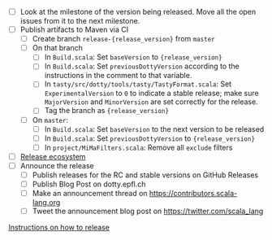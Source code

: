 - [ ] Look at the milestone of the version being released. Move all the open issues from it to the next milestone.
- [ ] Publish artifacts to Maven via CI
  - [ ] Create branch `release-{release_version}` from `master`
  - [ ] On that branch
    - [ ] In `Build.scala`: Set `baseVersion` to `{release_version}`
    - [ ] In `Build.scala`: Set `previousDottyVersion` according to the instructions in the comment to that variable.
    - [ ] In `tasty/src/dotty/tools/tasty/TastyFormat.scala`: Set `ExperimentalVersion` to `0` to indicate a stable release; make sure `MajorVersion` and `MinorVersion` are set correctly for the release.
    - [ ] Tag the branch as `{release_version}`
  - [ ] On `master`:
    - [ ] In `Build.scala`: Set `baseVersion` to the next version to be released
    - [ ] In `Build.scala`: Set `previousDottyVersion` to `{release_version}`
    - [ ] In `project/MiMaFilters.scala`: Remove all `exclude` filters
- [ ] [Release ecosystem](https://www.notion.so/Scala-3-Ecosystem-Status-2460b396a89b478e8d4fa47ac27abbbd)
- [ ] Announce the release
  - [ ] Publish releases for the RC and stable versions on GitHub Releases
  - [ ] Publish Blog Post on dotty.epfl.ch
  - [ ] Make an announcement thread on https://contributors.scala-lang.org
  - [ ] Tweet the announcement blog post on https://twitter.com/scala_lang

[Instructions on how to release](https://dotty.epfl.ch/docs/contributing/procedures/release.html)
